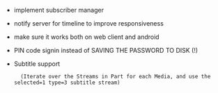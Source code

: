 * implement subscriber manager
* notify server for timeline to improve responsiveness
* make sure it works both on web client and android
* PIN code signin instead of SAVING THE PASSWORD TO DISK (!)
* Subtitle support

        (Iterate over the Streams in Part for each Media, and use the selected=1 type=3 subtitle stream)
